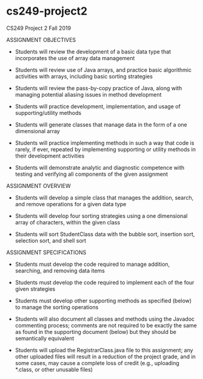 # cs249-project2
CS249 Project 2 Fall 2019

ASSIGNMENT OBJECTIVES

- Students will review the development of a basic data type that incorporates the use of array data management

- Students will review use of Java arrays, and practice basic algorithmic activities with arrays, including basic sorting strategies

- Students will review the pass-by-copy practice of Java, along with managing potential aliasing issues in method development

- Students will practice development, implementation, and usage of supporting/utility methods

- Students will generate classes that manage data in the form of a one dimensional array

- Students will practice implementing methods in such a way that code is rarely, if ever, repeated by implementing supporting or utility methods in their development activities

- Students will demonstrate analytic and diagnostic competence with testing and verifying all components of the given assignment

ASSIGNMENT OVERVIEW

- Students will develop a simple class that manages the addition, search, and remove operations for a given data type

- Students will develop four sorting strategies using a one dimensional array of characters, within the given class

- Students will sort StudentClass data with the bubble sort, insertion sort, selection sort, and shell sort

ASSIGNMENT SPECIFICATIONS

- Students must develop the code required to manage addition, searching, and removing data items

- Students must develop the code required to implement each of the four given strategies

- Students must develop other supporting methods as specified (below) to manage the sorting operations

- Students will also document all classes and methods using the Javadoc commenting process; comments are not required to be exactly the same as found in the supporting document (below) but they should be semantically equivalent

- Students will upload the RegistrarClass.java file to this assignment; any other uploaded files will result in a reduction of the project grade, and in some cases, may cause a complete loss of credit (e.g., uploading *.class, or other unusable files)
